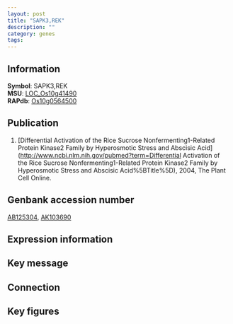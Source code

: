 ```yaml
---
layout: post
title: "SAPK3,REK"
description: ""
category: genes
tags: 
---
```


## Information
__Symbol__: SAPK3,REK  
__MSU__: [LOC_Os10g41490](http://rice.plantbiology.msu.edu/cgi-bin/ORF_infopage.cgi?orf=LOC_Os10g41490)  
__RAPdb__: [Os10g0564500](http://rapdb.dna.affrc.go.jp/viewer/gbrowse_details/irgsp1?name=Os10g0564500)  

## Publication
1. [Differential Activation of the Rice Sucrose Nonfermenting1-Related Protein Kinase2 Family by Hyperosmotic Stress and Abscisic Acid](http://www.ncbi.nlm.nih.gov/pubmed?term=Differential Activation of the Rice Sucrose Nonfermenting1-Related Protein Kinase2 Family by Hyperosmotic Stress and Abscisic Acid%5BTitle%5D), 2004, The Plant Cell Online.

## Genbank accession number
[AB125304](http://www.ncbi.nlm.nih.gov/nuccore/AB125304), [AK103690](http://www.ncbi.nlm.nih.gov/nuccore/AK103690)  

## Expression information

## Key message

## Connection

## Key figures


